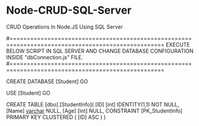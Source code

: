 # Node-CRUD-SQL-Server
 CRUD Operations In Node.JS Using SQL Server
 
#===================================================================================================
EXECUTE BELOW SCRIPT IN	SQL SERVER AND CHANGE DATABASE CONFIGURATION INSIDE "dbConnection.js" FILE.
#===================================================================================================

CREATE DATABASE [Student]
GO

USE [Student]
GO

CREATE TABLE [dbo].[StudentInfo](
	[ID] [int] IDENTITY(1,1) NOT NULL,
	[Name] [varchar](50) NULL,
	[Age] [int] NULL,
 CONSTRAINT [PK_StudentInfo] PRIMARY KEY CLUSTERED 
	(
		[ID] ASC
	)
)
